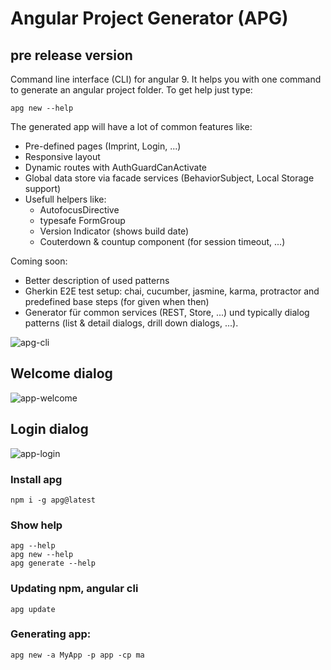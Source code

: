 # **A**ngular **P**roject **G**enerator (APG) 

## pre release version

Command line interface (CLI) for angular 9.
It helps you with one command to generate an angular project folder.
To get help just type:
```console
apg new --help
``` 

The generated app will have a lot of common features like:
 - Pre-defined pages (Imprint, Login, ...)
 - Responsive layout
 - Dynamic routes with AuthGuardCanActivate
 - Global data store via facade services (BehaviorSubject, Local Storage support) 
 - Usefull helpers like: 
   - AutofocusDirective
   - typesafe FormGroup
   - Version Indicator (shows build date)
   - Couterdown & countup component (for session timeout, ...)
 
 Coming soon:
 - Better description of used patterns
 - Gherkin E2E test setup: chai, cucumber, jasmine, karma, protractor and predefined base steps (for given when then)
 - Generator für common services (REST, Store, ...) und typically dialog patterns (list & detail dialogs, drill down dialogs, ...). 

![apg-cli](https://user-images.githubusercontent.com/11378781/80909867-f0209a00-8d2b-11ea-9fd4-2c8aff503f3d.png)

## Welcome dialog
![app-welcome](https://user-images.githubusercontent.com/11378781/80910383-607cea80-8d2f-11ea-895f-5d3a8554fe23.png)

## Login dialog
![app-login](https://user-images.githubusercontent.com/11378781/80910331-1431aa80-8d2f-11ea-972a-db32feab08f2.png)


### Install apg
```console
npm i -g apg@latest
```

### Show help
```console
apg --help 
apg new --help
apg generate --help
```

### Updating npm, angular cli
```console
apg update 
```

### Generating app:
```console
apg new -a MyApp -p app -cp ma
``` 

